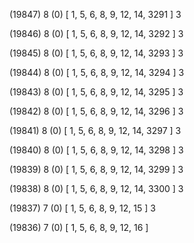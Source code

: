 (19847) 8 (0) [ 1, 5, 6, 8, 9, 12, 14, 3291 ] 3 


(19846) 8 (0) [ 1, 5, 6, 8, 9, 12, 14, 3292 ] 3 


(19845) 8 (0) [ 1, 5, 6, 8, 9, 12, 14, 3293 ] 3 


(19844) 8 (0) [ 1, 5, 6, 8, 9, 12, 14, 3294 ] 3 


(19843) 8 (0) [ 1, 5, 6, 8, 9, 12, 14, 3295 ] 3 


(19842) 8 (0) [ 1, 5, 6, 8, 9, 12, 14, 3296 ] 3 


(19841) 8 (0) [ 1, 5, 6, 8, 9, 12, 14, 3297 ] 3 


(19840) 8 (0) [ 1, 5, 6, 8, 9, 12, 14, 3298 ] 3 


(19839) 8 (0) [ 1, 5, 6, 8, 9, 12, 14, 3299 ] 3 


(19838) 8 (0) [ 1, 5, 6, 8, 9, 12, 14, 3300 ] 3 


(19837) 7 (0) [ 1, 5, 6, 8, 9, 12, 15 ] 3 


(19836) 7 (0) [ 1, 5, 6, 8, 9, 12, 16 ]  

